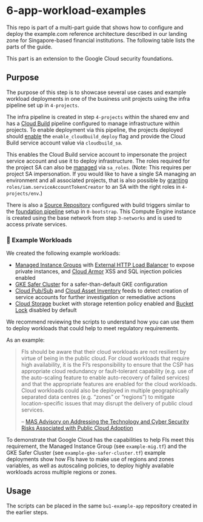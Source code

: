 # 6-app-workload-examples

This repo is part of a multi-part guide that shows how to configure and deploy
the example.com reference architecture described in our landing zone for Singapore-based financial institutions. The following table lists the parts of the guide.

This part is an extension to the Google Cloud security foundations.

## Purpose

The purpose of this step is to showcase several use cases and example workload deployments in one of the business unit projects using the infra pipeline set up in `4-projects`.

The infra pipeline is created in step `4-projects` within the shared env and has a [Cloud Build](https://cloud.google.com/build/docs) pipeline configured to manage infrastructure within projects.
To enable deployment via this pipeline, the projects deployed should [enable](https://github.com/terraform-google-modules/terraform-example-foundation/blob/master/4-projects/business_unit_1/development/example_base_shared_vpc_project.tf#L31-L32) the `enable_cloudbuild_deploy` flag and provide the Cloud Build service account value via `cloudbuild_sa`.

This enables the Cloud Build service account to impersonate the project service account and use it to deploy infrastructure. The roles required for the project SA can also be [managed](https://github.com/terraform-google-modules/terraform-example-foundation/blob/master/4-projects/business_unit_1/development/example_base_shared_vpc_project.tf#L30) via `sa_roles`. (Note: This requires per project SA impersonation. If you would like to have a single SA managing an environment and all associated projects, that is also possible by [granting](https://github.com/terraform-google-modules/terraform-example-foundation/blob/master/4-projects/modules/single_project/main.tf#L62-L68) `roles/iam.serviceAccountTokenCreator` to an SA with the right roles in `4-projects/env`.)

There is also a [Source Repository](https://cloud.google.com/source-repositories) configured with build triggers similar to the [foundation pipeline](https://github.com/terraform-google-modules/terraform-example-foundation#0-bootstrap) setup in `0-bootstrap`.
This Compute Engine instance is created using the base network from step `3-networks` and is used to access private services.

### 💬 Example Workloads

We created the following example workloads:

- [Managed Instance Groups](https://cloud.google.com/compute/docs/instance-groups) with [External HTTP Load Balancer](https://cloud.google.com/load-balancing/docs/https) to expose private instances, and [Cloud Armor](https://cloud.google.com/armor) XSS and SQL injection policies enabled
- [GKE Safer Cluster](https://registry.terraform.io/modules/terraform-google-modules/kubernetes-engine/google/latest/submodules/safer-cluster) for a safer-than-default GKE configuration
- [Cloud Pub/Sub](https://cloud.google.com/pubsub) and [Cloud Asset Inventory](https://cloud.google.com/asset-inventory) feeds to detect creation of service accounts for further investigation or remediative actions
- [Cloud Storage](https://cloud.google.com/storage) bucket with storage retention policy enabled and [Bucket Lock](https://cloud.google.com/storage/docs/bucket-lock) disabled by default


We recommend reviewing the scripts to understand how you can use them to deploy workloads that could help to meet regulatory requirements.

As an example:

> FIs should be aware that their cloud workloads are not resilient by virtue of being in the public cloud. For cloud workloads that require high availability, it is the FI’s responsibility to ensure that the CSP has appropriate cloud redundancy or fault-tolerant capability (e.g. use of the auto-scaling feature to enable auto-recovery of failed services) and that the appropriate features are enabled for the cloud workloads. Cloud workloads could also be deployed in multiple geographically separated data centres (e.g. “zones” or “regions”) to mitigate location-specific issues that may disrupt the delivery of public cloud services.
>
> – [MAS Advisory on Addressing the Technology and Cyber Security Risks Associated with Public Cloud Adoption](https://www.mas.gov.sg/-/media/MAS/Regulations-and-Financial-Stability/Regulatory-and-Supervisory-Framework/Risk-Management/Cloud-Advisory.pdf)

To demonstrate that Google Cloud has the capabilities to help FIs meet this requirement, the Managed Instance Group (see `example-mig.tf`) and the GKE Safer Cluster (see `example-gke-safer-cluster.tf`) example deployments show how FIs have to make use of regions and zones variables, as well as autoscaling policies, to deploy highly available workloads across multiple regions or zones.

## Usage

The scripts can be placed in the same `bu1-example-app` repository created in the earlier steps.
